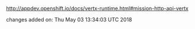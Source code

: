 http://appdev.openshift.io/docs/vertx-runtime.html#mission-http-api-vertx

 
 changes added on: Thu May 03 13:34:03 UTC 2018